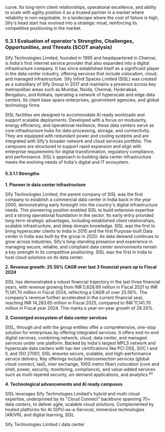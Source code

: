 curve. Its long-term client relationships, operational excellence, and ability to scale with agility position it as a trusted partner in a market where reliability is non-negotiable. In a landscape where the cost of failure is high, Sify's head start has evolved into a strategic moat, reinforcing its competitive positioning in the market.

### 5.3.1 Evaluation of operator's Strengths, Challenges, Opportunities, and Threats (SCOT analysis)

Sify Technologies Limited, founded in 1995 and headquartered in Chennai, is India's first internet service provider that also expanded into a digital infrastructure company. It has since established itself as a significant player in the data center industry, offering services that include colocation, cloud, and managed infrastructure. Sify Infinit Spaces Limited (SISL) was created as a subsidiary of Sify Group in 2017 and maintains a presence across key metropolitan areas such as Mumbai, Noida, Chennai, Hyderabad, Bengaluru, and Kolkata, operating a network of hyperscale and edge data centers. Its client base spans enterprises, government agencies, and global technology firms.

SISL facilities are designed to accommodate AI ready workloads and support scalable deployments. Developed with a focus on modularity, energy efficiency, and operational resilience, these data centers serve as core infrastructure hubs for data processing, storage, and connectivity. They are equipped with redundant power and cooling systems and are integrated with Sify's broader network and cloud services portfolio. The campuses are structured to support rapid expansion and align with enterprise requirements for digital transformation, regulatory compliance, and performance. SISL's approach to building data center infrastructure meets the evolving needs of India's digital and IT ecosystem.

#### 5.3.1.1 Strengths

**1. Pioneer in data center infrastructure**

Sify Technologies Limited, the parent company of SISL was the first company to establish a commercial data center in India back in the year 2000, demonstrating early foresight into the country's digital infrastructure needs. This pioneering position enabled SISL to build extensive expertise and a strong operational foundation in the sector. Its early entry provided long-term strategic advantages, including established client relationships, scalable infrastructure, and deep domain knowledge. SISL was the first to bring hyperscaler clients to India in 2015 and the first Purpose-built Data center in India was built by the group in 2020. As data demand continues to grow across industries, Sify's long-standing presence and experience in managing secure, reliable, and compliant data center environments remain a key strength in its competitive positioning. SISL was the first in India to host cloud solutions on its data center.

**2. Revenue growth: 25.56% CAGR over last 3 financial years up to Fiscal 2024**

SISL has demonstrated a robust financial trajectory in the last three financial years, with revenue growing from INR 5,628.69 million in Fiscal 2021 to INR 11,141.70 million in Fiscal 2024, reflecting a CAGR of over 25.56%. The company's revenue further accelerated in the current financial year, reaching INR 14,283.65 million in Fiscal 2025, compared to INR 11,141.70 million in Fiscal year 2024. This marks a year-on-year growth of 28.20%.

**3. Converged ecosystem of data center services**

SISL, through and with the group entities offer a comprehensive, one-stop solution for enterprises by offering integrated services. It offers end-to-end digital services, combining network, cloud, data center, and managed services under one platform. Backed by India's largest MPLS network and hyperscale data centers with top-tier certifications like PCI DSS, SOC I and II, and ISO 27001, SISL ensures secure, scalable, and high-performance service delivery. Key offerings include interconnection services (global cloud connect, IaaS, inter exchange, 100G metro fiber) colocation (core and shell, power, security, monitoring, compliance), and value-added services such as multi-layered security, on-demand applications, and analytics.⁸³

**4. Technological advancements and AI ready campuses**

SISL leverages Sify Technologies Limited's hybrid and multi-cloud expertise, underpinned by its "Cloud Connect" backbone spanning 70+ data centers, to deliver agile, scalable cloud solutions. Complemented by hosted platforms for AI (GPU-as-a-Service), immersive technologies (AR/VR), and digital learning, SISL

Sify Technologies Limited / data center